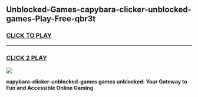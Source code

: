 
## Unblocked-Games-capybara-clicker-unblocked-games-Play-Free-qbr3t
<h3>
<a href="https://premium76.site?title=capybara-clicker-unblocked-games&ref=21A">CLICK TO PLAY</a></h3>
<hr>

<h3>
<a href="https://premium76.site?title=capybara-clicker-unblocked-games&ref=21A">CLICK 2 PLAY</a>
  
</h3>

<a href="https://premium76.site?title=capybara-clicker-unblocked-games&ref=21A"><img src="https://clearcache.store/games.png"></a>


**capybara-clicker-unblocked-games games unblocked: Your Gateway to Fun and Accessible Online Gaming**
